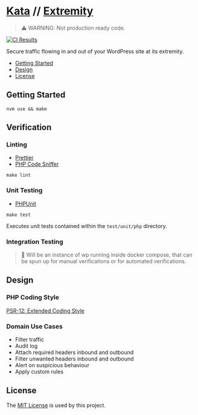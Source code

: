 # [Kata](https://github.com/dbtedman/kata) // [Extremity](https://github.com/dbtedman/kata-extremity)

> ⚠️ WARNING: Not production ready code.

[![CI Results](https://github.com/dbtedman/kata-extremity/workflows/ci/badge.svg)](https://github.com/dbtedman/kata-extremity/actions?workflow=ci)

Secure traffic flowing in and out of your WordPress site at its extremity.

-   [Getting Started](#getting-started)
-   [Design](#design)
-   [License](#license)

## Getting Started

```shell
nvm use && make
```

## Verification

### Linting

-   [Prettier](https://prettier.io)
-   [PHP Code Sniffer](https://github.com/squizlabs/PHP_CodeSniffer)

```shell
make lint
```

### Unit Testing

-   [PHPUnit](https://phpunit.de)

```shell
make test
```

Executes unit tests contained within the `test/unit/php` directory.

### Integration Testing

> 🚧 Will be an instance of wp running inside docker compose, that can be spun up for manual verifications or for automated verifications.

## Design

### PHP Coding Style

[PSR-12: Extended Coding Style](https://www.php-fig.org/psr/psr-12/)

### Domain Use Cases

-   Filter traffic
-   Audit log
-   Attach required headers inbound and outbound
-   Filter unwanted headers inbound and outbound
-   Alert on suspicious behaviour
-   Apply custom rules

## License

The [MIT License](./LICENSE.md) is used by this project.
